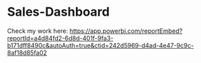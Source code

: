# Sales-Dashboard
Check my work here: https://app.powerbi.com/reportEmbed?reportId=a4d84fd2-6d8d-401f-9fa3-b171dff8490c&autoAuth=true&ctid=242d5969-d4ad-4e47-9c9c-8af18d85fa02
